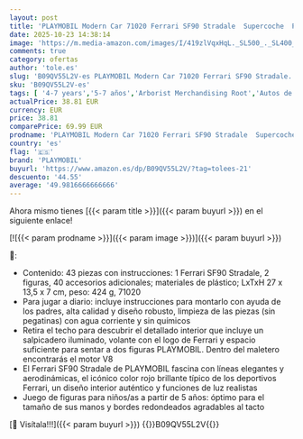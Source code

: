 ```yaml
---
layout: post
title: 'PLAYMOBIL Modern Car 71020 Ferrari SF90 Stradale  Supercoche  Pieza de colección para los Aficionados de los Coches  Juguete para coleccionistas y niños/as a Partir de 5 años'
date: 2025-10-23 14:38:14
image: 'https://m.media-amazon.com/images/I/419zlVqxHqL._SL500_._SL400_.jpg'
comments: true
category: ofertas
author: 'tole.es'
slug: 'B09QV55L2V-es PLAYMOBIL Modern Car 71020 Ferrari SF90 Stradale...'
sku: 'B09QV55L2V-es'
tags: [ '4-7 years','5-7 años','Arborist Merchandising Root','Autos de colección','BFCM','Conjuntos de figuras de juguete','Juegos, juguetes y coleccionables para niños grandes','Juguetes','Juguetes y juegos','Muñecos y figuras','Paid Social - CML Toys','Self Service','Special Features Stores','TB selection','TLW selection','Top brands in Toys','VAF_4-7','b6d17eda-2c26-45ed-a098-453a9f96e839_0','b6d17eda-2c26-45ed-a098-453a9f96e839_101','b6d17eda-2c26-45ed-a098-453a9f96e839_2301','b6d17eda-2c26-45ed-a098-453a9f96e839_3601','b6d17eda-2c26-45ed-a098-453a9f96e839_6301','b6d17eda-2c26-45ed-a098-453a9f96e839_6801','b6d17eda-2c26-45ed-a098-453a9f96e839_7701','b6d17eda-2c26-45ed-a098-453a9f96e839_901','playmobil','🇪🇸', ]
actualPrice: 38.81 EUR
currency: EUR
price: 38.81
comparePrice: 69.99 EUR
prodname: 'PLAYMOBIL Modern Car 71020 Ferrari SF90 Stradale  Supercoche  Pieza de colección para los Aficionados de los Coches  Juguete para coleccionistas y niños/as a Partir de 5 años'
country: 'es'
flag: '🇪🇸'
brand: 'PLAYMOBIL'
buyurl: 'https://www.amazon.es/dp/B09QV55L2V/?tag=tolees-21'
descuento: '44.55'
average: '49.9816666666666'
---
```


Ahora mismo tienes [{{< param title >}}]({{< param buyurl >}}) en el siguiente enlace!

[![{{< param prodname >}}]({{< param image >}})]({{< param buyurl >}})

🔎:

- Contenido: 43 piezas con instrucciones: 1 Ferrari SF90 Stradale, 2 figuras, 40 accesorios adicionales; materiales de plástico; LxTxH 27 x 13,5 x 7 cm, peso: 424 g, 71020
- Para jugar a diario: incluye instrucciones para montarlo con ayuda de los padres, alta calidad y diseño robusto, limpieza de las piezas (sin pegatinas) con agua corriente y sin químicos
- Retira el techo para descubrir el detallado interior que incluye un salpicadero iluminado, volante con el logo de Ferrari y espacio suficiente para sentar a dos figuras PLAYMOBIL. Dentro del maletero encontrarás el motor V8
- El Ferrari SF90 Stradale de PLAYMOBIL fascina con líneas elegantes y aerodinámicas, el icónico color rojo brillante típico de los deportivos Ferrari, un diseño interior auténtico y funciones de luz realistas
- Juego de figuras para niños/as a partir de 5 años: óptimo para el tamaño de sus manos y bordes redondeados agradables al tacto

[🛒 Visítala!!!]({{< param buyurl >}})
{{<world>}}B09QV55L2V{{</world>}}
